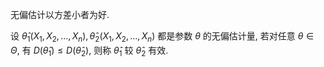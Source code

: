 无偏估计以方差小者为好. 

设 $\hat\theta_1(X_1,X_2,...,X_n), \hat\theta_2(X_1,X_2,...,X_n)$ 都是参数 $\theta$ 的无偏估计量, 若对任意 $\theta\in\Theta$, 有 $D(\hat\theta_1)\le D(\hat\theta_2)$, 则称 $\hat\theta_1$ 较 $\hat\theta_2$ 有效. 